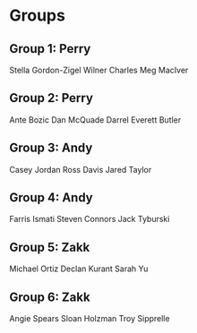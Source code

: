 # Groups

## Group 1: Perry
Stella Gordon-Zigel
Wilner Charles
Meg MacIver

## Group 2: Perry
Ante Bozic
Dan McQuade
Darrel Everett Butler

## Group 3: Andy
Casey Jordan
Ross Davis
Jared Taylor

## Group 4: Andy
Farris Ismati
Steven Connors
Jack Tyburski

## Group 5: Zakk
Michael Ortiz
Declan Kurant
Sarah Yu

## Group 6: Zakk
Angie Spears
Sloan Holzman
Troy Sipprelle
